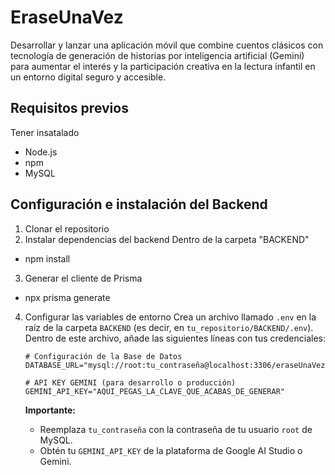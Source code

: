 # EraseUnaVez
Desarrollar y lanzar una aplicación móvil que combine cuentos clásicos con tecnología de generación de historias por inteligencia artificial (Gemini) para aumentar el interés y la participación creativa en la lectura infantil en un entorno digital seguro y accesible.

## Requisitos previos
Tener insatalado 
* Node.js
* npm
* MySQL

## Configuración e instalación del Backend 
1. Clonar el repositorio
2. Instalar dependencias del backend
  Dentro de la carpeta "BACKEND"
  * npm install
3. Generar el cliente de Prisma
  * npx prisma generate
4. Configurar las variables de entorno
    Crea un archivo llamado `.env` en la raíz de la carpeta `BACKEND` (es decir, en `tu_repositorio/BACKEND/.env`).
    Dentro de este archivo, añade las siguientes líneas con tus credenciales:

    ```dotenv
    # Configuración de la Base de Datos
    DATABASE_URL="mysql://root:tu_contraseña@localhost:3306/eraseUnaVez"

    # API KEY GEMINI (para desarrollo o producción)
    GEMINI_API_KEY="AQUI_PEGAS_LA_CLAVE_QUE_ACABAS_DE_GENERAR"
    ```

    **Importante:**
    * Reemplaza `tu_contraseña` con la contraseña de tu usuario `root` de MySQL.
    * Obtén tu `GEMINI_API_KEY` de la plataforma de Google AI Studio o Gemini.


